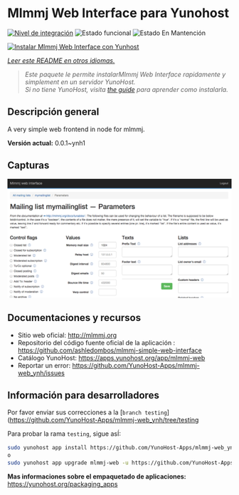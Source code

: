 <!--
Este archivo README esta generado automaticamente<https://github.com/YunoHost/apps/tree/master/tools/readme_generator>
No se debe editar a mano.
-->

# Mlmmj Web Interface para Yunohost

[![Nivel de integración](https://dash.yunohost.org/integration/mlmmj-web.svg)](https://ci-apps.yunohost.org/ci/apps/mlmmj-web/) ![Estado funcional](https://ci-apps.yunohost.org/ci/badges/mlmmj-web.status.svg) ![Estado En Mantención](https://ci-apps.yunohost.org/ci/badges/mlmmj-web.maintain.svg)

[![Instalar Mlmmj Web Interface con Yunhost](https://install-app.yunohost.org/install-with-yunohost.svg)](https://install-app.yunohost.org/?app=mlmmj-web)

*[Leer este README en otros idiomas.](./ALL_README.md)*

> *Este paquete le permite instalarMlmmj Web Interface rapidamente y simplement en un servidor YunoHost.*  
> *Si no tiene YunoHost, visita [the guide](https://yunohost.org/install) para aprender como instalarla.*

## Descripción general

A very simple web frontend in node for mlmmj.

**Versión actual:** 0.0.1~ynh1

## Capturas

![Captura de Mlmmj Web Interface](./doc/screenshots/screenshot.png)

## Documentaciones y recursos

- Sitio web oficial: <http://mlmmj.org>
- Repositorio del código fuente oficial de la aplicación : <https://github.com/ashledombos/mlmmj-simple-web-interface>
- Catálogo YunoHost: <https://apps.yunohost.org/app/mlmmj-web>
- Reportar un error: <https://github.com/YunoHost-Apps/mlmmj-web_ynh/issues>

## Información para desarrolladores

Por favor enviar sus correcciones a la [`branch testing`](https://github.com/YunoHost-Apps/mlmmj-web_ynh/tree/testing

Para probar la rama `testing`, sigue asÍ:

```bash
sudo yunohost app install https://github.com/YunoHost-Apps/mlmmj-web_ynh/tree/testing --debug
o
sudo yunohost app upgrade mlmmj-web -u https://github.com/YunoHost-Apps/mlmmj-web_ynh/tree/testing --debug
```

**Mas informaciones sobre el empaquetado de aplicaciones:** <https://yunohost.org/packaging_apps>

